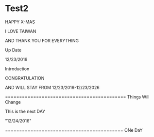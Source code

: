 # Test2

HAPPY X-MAS

I LOVE TAIWAN

AND THANK YOU FOR EVERYTHING

Up Date 

12/23/2016

Introduction 

CONGRATULATION

AND WILL STAY FROM 12/23/2016-12/23/2026

===========================================
Things Will Change

This is the next DAY

"12/24/2016"

==========================================
ONe DaY
